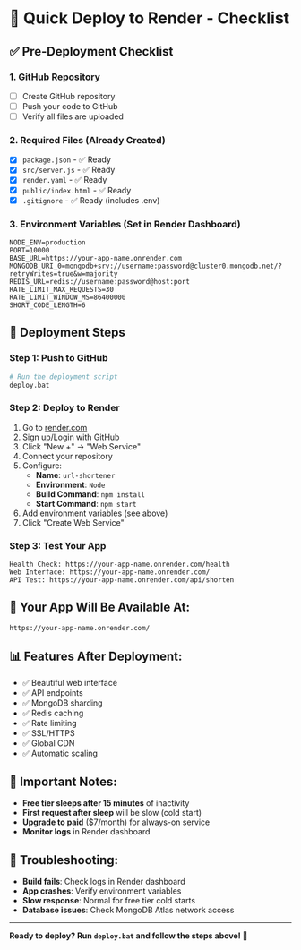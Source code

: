 # 🚀 Quick Deploy to Render - Checklist

## ✅ Pre-Deployment Checklist

### 1. GitHub Repository
- [ ] Create GitHub repository
- [ ] Push your code to GitHub
- [ ] Verify all files are uploaded

### 2. Required Files (Already Created)
- [x] `package.json` - ✅ Ready
- [x] `src/server.js` - ✅ Ready  
- [x] `render.yaml` - ✅ Ready
- [x] `public/index.html` - ✅ Ready
- [x] `.gitignore` - ✅ Ready (includes .env)

### 3. Environment Variables (Set in Render Dashboard)
```
NODE_ENV=production
PORT=10000
BASE_URL=https://your-app-name.onrender.com
MONGODB_URI_0=mongodb+srv://username:password@cluster0.mongodb.net/?retryWrites=true&w=majority
REDIS_URL=redis://username:password@host:port
RATE_LIMIT_MAX_REQUESTS=30
RATE_LIMIT_WINDOW_MS=86400000
SHORT_CODE_LENGTH=6
```

## 🚀 Deployment Steps

### Step 1: Push to GitHub
```bash
# Run the deployment script
deploy.bat
```

### Step 2: Deploy to Render
1. Go to [render.com](https://render.com)
2. Sign up/Login with GitHub
3. Click "New +" → "Web Service"
4. Connect your repository
5. Configure:
   - **Name**: `url-shortener`
   - **Environment**: `Node`
   - **Build Command**: `npm install`
   - **Start Command**: `npm start`
6. Add environment variables (see above)
7. Click "Create Web Service"

### Step 3: Test Your App
```
Health Check: https://your-app-name.onrender.com/health
Web Interface: https://your-app-name.onrender.com/
API Test: https://your-app-name.onrender.com/api/shorten
```

## 🎯 Your App Will Be Available At:
```
https://your-app-name.onrender.com/
```

## 📊 Features After Deployment:
- ✅ Beautiful web interface
- ✅ API endpoints
- ✅ MongoDB sharding
- ✅ Redis caching
- ✅ Rate limiting
- ✅ SSL/HTTPS
- ✅ Global CDN
- ✅ Automatic scaling

## 🚨 Important Notes:
- **Free tier sleeps after 15 minutes** of inactivity
- **First request after sleep** will be slow (cold start)
- **Upgrade to paid** ($7/month) for always-on service
- **Monitor logs** in Render dashboard

## 🔧 Troubleshooting:
- **Build fails**: Check logs in Render dashboard
- **App crashes**: Verify environment variables
- **Slow response**: Normal for free tier cold starts
- **Database issues**: Check MongoDB Atlas network access

---

**Ready to deploy? Run `deploy.bat` and follow the steps above! 🚀** 